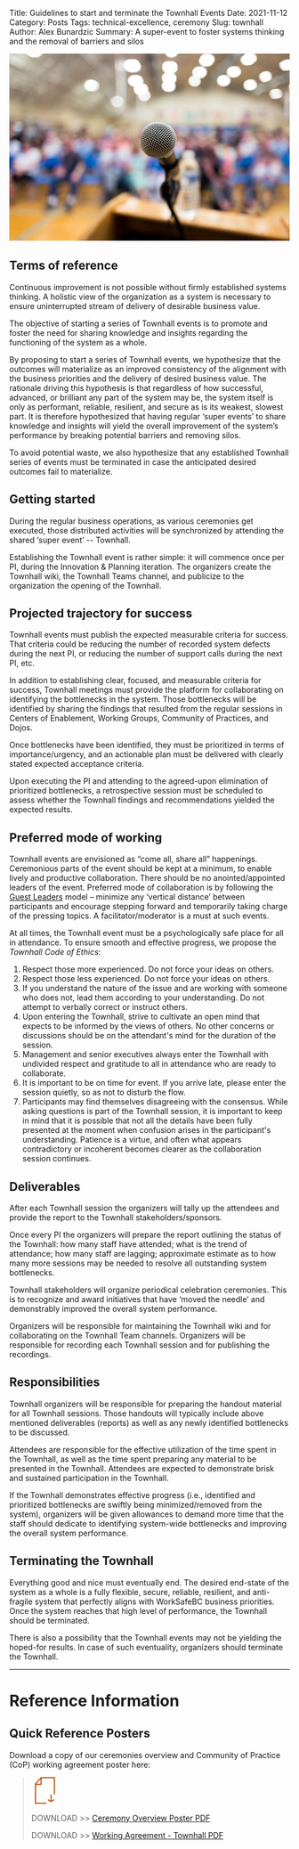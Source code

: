 Title: Guidelines to start and terminate the Townhall Events
Date: 2021-11-12
Category: Posts
Tags: technical-excellence, ceremony
Slug: townhall
Author: Alex Bunardzic
Summary: A super-event to foster systems thinking and the removal of barriers and silos

![Townhall](../images/townhall.jpg)

## Terms of reference 

Continuous improvement is not possible without firmly established systems thinking. A holistic view of the organization as a system is necessary to ensure uninterrupted stream of delivery of desirable business value. 

The objective of starting a series of Townhall events is to promote and foster the need for sharing knowledge and insights regarding the functioning of the system as a whole.

By proposing to start a series of Townhall events, we hypothesize that the outcomes will materialize as an improved consistency of the alignment with the business priorities and the delivery of desired business value. The rationale driving this hypothesis is that regardless of how successful, advanced, or brilliant any part of the system may be, the system itself is only as performant, reliable, resilient, and secure as is its weakest, slowest part. It is therefore hypothesized that having regular ‘super events’ to share knowledge and insights will yield the overall improvement of the system’s performance by breaking potential barriers and removing silos. 

To avoid potential waste, we also hypothesize that any established Townhall series of events must be terminated in case the anticipated desired outcomes fail to materialize. 
  
## Getting started 

During the regular business operations, as various ceremonies get executed, those distributed activities will be synchronized by attending the shared ‘super event’ -- Townhall. 

Establishing the Townhall event is rather simple: it will commence once per PI, during the Innovation & Planning iteration. The organizers create the Townhall wiki, the Townhall Teams channel, and publicize to the organization the opening of the Townhall. 

## Projected trajectory for success 

Townhall events must publish the expected measurable criteria for success. That criteria could be reducing the number of recorded system defects during the next PI, or reducing the number of support calls during the next PI, etc. 

In addition to establishing clear, focused, and measurable criteria for success, Townhall meetings must provide the platform for collaborating on identifying the bottlenecks in the system. Those bottlenecks will be identified by sharing the findings that resulted from the regular sessions in Centers of Enablement, Working Groups, Community of Practices, and Dojos. 

Once bottlenecks have been identified, they must be prioritized in terms of importance/urgency, and an actionable plan must be delivered with clearly stated expected acceptance criteria. 

Upon executing the PI and attending to the agreed-upon elimination of prioritized bottlenecks, a retrospective session must be scheduled to assess whether the Townhall findings and recommendations yielded the expected results. 

## Preferred mode of working 

Townhall events are envisioned as “come all, share all” happenings. Ceremonious parts of the event should be kept at a minimum, to enable lively and productive collaboration. There should be no anointed/appointed leaders of the event. Preferred mode of collaboration is by following the [Guest Leaders](https://wsbctechnicalblog.github.io/guest-leader.html) model – minimize any ‘vertical distance’ between participants and encourage stepping forward and temporarily taking charge of the pressing topics. A facilitator/moderator is a must at such events. 

At all times, the Townhall event must be a psychologically safe place for all in attendance. To ensure smooth and effective progress, we propose the _Townhall Code of Ethics_:

1. Respect those more experienced. Do not force your ideas on others.  
1. Respect those less experienced. Do not force your ideas on others.  
1. If you understand the nature of the issue and are working with someone who does not, lead them according to your understanding. Do not attempt to verbally correct or instruct others.  
1. Upon entering the Townhall, strive to cultivate an open mind that expects to be informed by the views of others. No other concerns or discussions should be on the attendant's mind for the duration of the session.  
1. Management and senior executives always enter the Townhall with undivided respect and gratitude to all in attendance who are ready to collaborate.  
1. It is important to be on time for event. If you arrive late, please enter the session quietly, so as not to disturb the flow.  
1. Participants may find themselves disagreeing with the consensus. While asking questions is part of the Townhall session, it is important to keep in mind that it is possible that not all the details have been fully presented at the moment when confusion arises in the participant's understanding. Patience is a virtue, and often what appears contradictory or incoherent becomes clearer as the collaboration session continues. 

## Deliverables 

After each Townhall session the organizers will tally up the attendees and provide the report to the Townhall stakeholders/sponsors. 

Once every PI the organizers will prepare the report outlining the status of the Townhall: how many staff have attended; what is the trend of attendance; how many staff are lagging; approximate estimate as to how many more sessions may be needed to resolve all outstanding system bottlenecks. 

Townhall stakeholders will organize periodical celebration ceremonies. This is to recognize and award initiatives that have ‘moved the needle’ and demonstrably improved the overall system performance. 

Organizers will be responsible for maintaining the Townhall wiki and for collaborating on the Townhall Team channels. Organizers will be responsible for recording each Townhall session and for publishing the recordings. 

## Responsibilities 

Townhall organizers will be responsible for preparing the handout material for all Townhall sessions. Those handouts will typically include above mentioned deliverables (reports) as well as any newly identified bottlenecks to be discussed.

Attendees are responsible for the effective utilization of the time spent in the Townhall, as well as the time spent preparing any material to be presented in the Townhall. Attendees are expected to demonstrate brisk and sustained participation in the Townhall.  

If the Townhall demonstrates effective progress (i.e., identified and prioritized bottlenecks are swiftly being minimized/removed from the system), organizers will be given allowances to demand more time that the staff should dedicate to identifying system-wide bottlenecks and improving the overall system performance. 

## Terminating the Townhall 

Everything good and nice must eventually end. The desired end-state of the system as a whole is a fully flexible, secure, reliable, resilient, and anti-fragile system that perfectly aligns with WorkSafeBC business priorities. Once the system reaches that high level of performance, the Townhall should be terminated. 

There is also a possibility that the Townhall events may not be yielding the hoped-for results. In case of such eventuality, organizers should terminate the Townhall.

---

# Reference Information

## Quick Reference Posters

Download a copy of our ceremonies overview and Community of Practice (CoP) working agreement poster here:

> ![Poster](/images/moving-hundreds-of-pipeline-snowflakes-qr-1-2.png)
>
> DOWNLOAD >> [Ceremony Overview Poster PDF](/documents/working-agreement-ceremonies-overview.pdf)
>
> DOWNLOAD >> [Working Agreement - Townhall PDF](/documents/working-agreement-ceremony-townhall.pdf)
